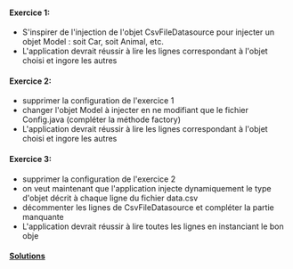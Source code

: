 #### Exercice 1:
* S'inspirer de l'injection de l'objet CsvFileDatasource pour injecter un objet Model : soit Car, soit Animal, etc.
* L'application devrait réussir à lire les lignes correspondant à l'objet choisi et ingore les autres

#### Exercice 2:
* supprimer la configuration de l'exercice 1
* changer l'objet Model à injecter en ne modifiant que le fichier Config.java (compléter la méthode factory)
* L'application devrait réussir à lire les lignes correspondant à l'objet choisi et ingore les autres

#### Exercice 3:
* supprimer la configuration de l'exercice 2
* on veut maintenant que l'application injecte dynamiquement le type d'objet décrit à chaque ligne du fichier data.csv
* décommenter les lignes de CsvFileDatasource et compléter la partie manquante
* L'application devrait réussir à lire toutes les lignes en instanciant le bon obje

#### [Solutions](solution.md)
